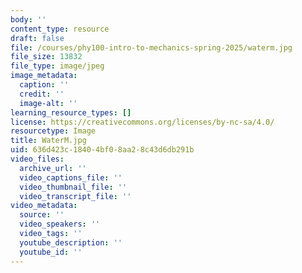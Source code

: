 ```yaml
---
body: ''
content_type: resource
draft: false
file: /courses/phy100-intro-to-mechanics-spring-2025/waterm.jpg
file_size: 13832
file_type: image/jpeg
image_metadata:
  caption: ''
  credit: ''
  image-alt: ''
learning_resource_types: []
license: https://creativecommons.org/licenses/by-nc-sa/4.0/
resourcetype: Image
title: WaterM.jpg
uid: 636d423c-1840-4bf0-8aa2-8c43d6db291b
video_files:
  archive_url: ''
  video_captions_file: ''
  video_thumbnail_file: ''
  video_transcript_file: ''
video_metadata:
  source: ''
  video_speakers: ''
  video_tags: ''
  youtube_description: ''
  youtube_id: ''
---
```

